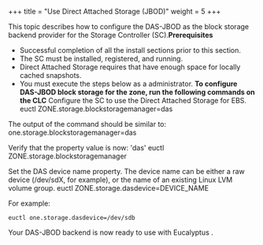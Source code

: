 +++
title = "Use Direct Attached Storage (JBOD)"
weight = 5
+++

This topic describes how to configure the DAS-JBOD as the block storage backend provider for the Storage Controller (SC).**Prerequisites** 

* Successful completion of all the install sections prior to this section. 
* The SC must be installed, registered, and running. 
* Direct Attached Storage requires that have enough space for locally cached snapshots. 
* You must execute the steps below as a administrator. 
**To configure DAS-JBOD block storage for the zone, run the following commands on the CLC** Configure the SC to use the Direct Attached Storage for EBS. 
    euctl ZONE.storage.blockstoragemanager=das

The output of the command should be similar to: 
    one.storage.blockstoragemanager=das

Verify that the property value is now: 'das' 
    euctl ZONE.storage.blockstoragemanager

Set the DAS device name property. The device name can be either a raw device (/dev/sdX, for example), or the name of an existing Linux LVM volume group. 
    euctl ZONE.storage.dasdevice=DEVICE_NAME

For example: 


    euctl one.storage.dasdevice=/dev/sdb

Your DAS-JBOD backend is now ready to use with Eucalyptus . 